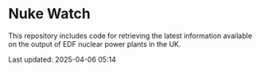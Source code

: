 # Nuke Watch

This repository includes code for retrieving the latest information available on the output of EDF nuclear power plants in the UK.

Last updated: 2025-04-06 05:14